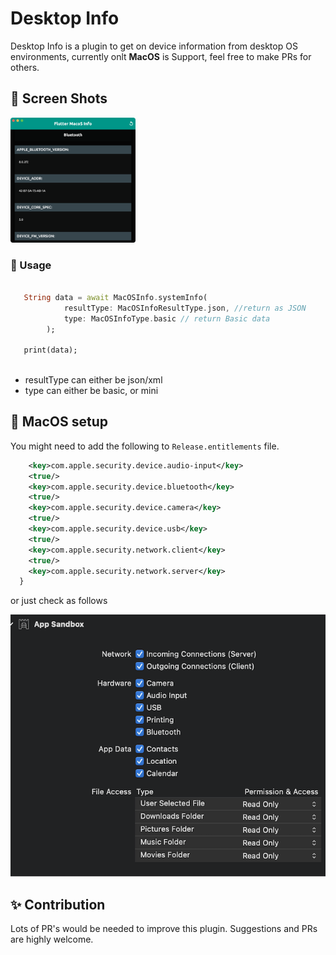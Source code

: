 # Desktop Info

Desktop Info is a plugin to get on device information from desktop OS environments, currently onlt **MacOS** is Support, feel free to make PRs for others. 
## 📸 Screen Shots

<p float="left">
<img src="https://github.com/Zfinix/desktop_info/blob/main/meta/macos.png?raw=true" width="200">
</p>

### 🚀 Usage

```dart
  
   String data = await MacOSInfo.systemInfo(
            resultType: MacOSInfoResultType.json, //return as JSON
            type: MacOSInfoType.basic // return Basic data
        );

   print(data);
   
```
- resultType can either be json/xml
- type can either be basic, or mini 


## 🤔 MacOS setup
You might need to add the following to `Release.entitlements` file.
```xml
    <key>com.apple.security.device.audio-input</key>
	<true/>
	<key>com.apple.security.device.bluetooth</key>
	<true/>
	<key>com.apple.security.device.camera</key>
	<true/>
	<key>com.apple.security.device.usb</key>
	<true/>
	<key>com.apple.security.network.client</key>
	<true/>
	<key>com.apple.security.network.server</key>
  }
```
or just check as follows 

<p float="left">
<img src="https://github.com/Zfinix/desktop_info/blob/main/meta/img.png?raw=true" width="639">
</p>



## ✨ Contribution
 Lots of PR's would be needed to improve this plugin. Suggestions and PRs are highly welcome.
